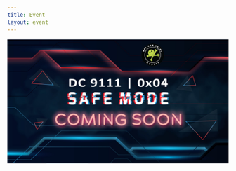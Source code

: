 ```yaml
---
title: Event
layout: event
---
```


<section id="event" class="has-text-centered">
<a href="https://forms.gle/Gfga3VEtqPGUL4jB6">
  <img src="/resources/coming soon.png" width="750"/>
</a>
</section>  
